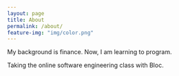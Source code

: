 ```yaml
---
layout: page
title: About
permalink: /about/
feature-img: "img/color.png"
---
```


My background is finance.  Now, I am learning to program.

Taking the online software engineering class with Bloc.